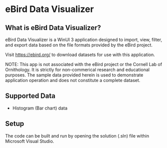 # eBird Data Visualizer

## What is eBird Data Visualizer?

eBird Data Visualizer is a WinUI 3 application designed to import, view, filter, and export data based on the file formats provided by the eBird project.

Visit https://ebird.org/ to download datasets for use with this application.

NOTE: This app is not associated with the eBird project or the Cornell Lab of Ornithology. It is strictly for non-commerical research and educational purposes. The sample data provided herein is used to demonstrate application operation and does not constitute a complete dataset.

## Supported Data

- Histogram (Bar chart) data

## Setup

The code can be built and run by opening the solution (.sln) file within Microsoft Visual Studio.
